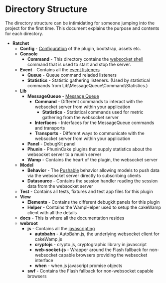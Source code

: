 Directory Structure
===================

The directory structure can be intimidating for someone jumping into the project for the first time. This document explains the purpose and contents for each directory.

- **Ratchet**
    - **Config** - [Configuration](configuration.html) of the plugin, bootstrap, assets etc.
    - **Console**
        - **Command** - This directory contains the [websocket shell](shell.html) command that is used to start and stop the server.
    - **Event** - Contains all the [event listeners](events.html)
        - **Queue** - Queue command reladed listeners
        - **Statistics** - Statistic gathering listeners. (Used by statistical commands from Lib\MessageQueue\Command\Statistics.)
    - **Lib**
        - **MessageQueue** - [Message Queue](queue.html)
            - **Command** - Different commands to interact with the websocket server from within your application
                - **Statistics** - Statistical commands used for metric gathering from the websocket server 
            - **Interfaces** - Interfaces for the MessageQueue commands and transports
            - **Transports** - Different ways to communicate with the websocket server from within your application
        - **Panel** - DebugKit panel
        - **Phunin** - PhuninCake plugins that supply statistics about the websocket server to a munin server
        - **Wamp** - Contains the heart of the plugin, the websocket server
    - **Model**
        - **Behavior** - The [Pushable](model_push.html) behavior allowing models to push data via the websocket server directly to subscribing clients
        - **Datasource** - Contains the session handler reading the session data from the websocket server
    - **Test** - Contains all tests, fixtures and test app files for this plugin
    - **View**
        - **Elements** - Contains the different debugkit panels for this plugin
        - **Helper** - Contains the WampHelper used to setup the cakeWamp client with all the details 
    - **docs** - This is where all the documentation resides
    - **webroot**
        - **js** - Contains all the [javascripting](client.html)
            - **autobahn** - AutoBahn.js, the underlying websocket client for cakeWamp.js
            - **cryptojs** - crypto.js, cryptographic library in javascript
            - **web-socket-js** - Wrapper around the Flash fallback for non-websocket capable browsers providing the websocket interface
            - **when** - when.js javascript promise objects
        - **swf** - Contains the Flash fallback for non-websocket capable browsers 